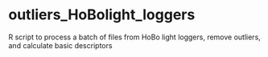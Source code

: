 # outliers_HoBolight_loggers
R script to process a batch of files from HoBo light loggers, remove outliers, and calculate basic descriptors
